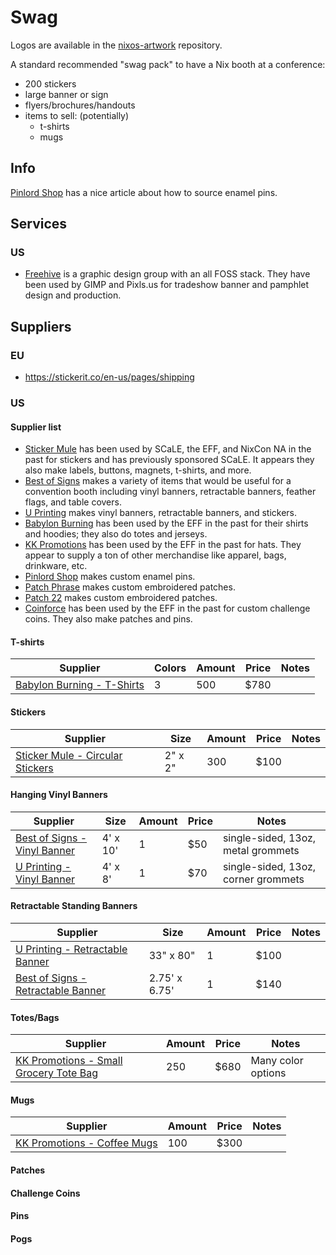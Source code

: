 # Swag

Logos are available in the [nixos-artwork] repository.

A standard recommended "swag pack" to have a Nix booth at a conference:

- 200 stickers
- large banner or sign
- flyers/brochures/handouts
- items to sell: (potentially)
  - t-shirts
  - mugs

## Info

[Pinlord Shop][pinlordshop-article] has a nice article about how to source enamel pins.

## Services

### US

- [Freehive][freehive] is a graphic design group with an all FOSS stack. They have been used by GIMP and Pixls.us for tradeshow banner and pamphlet design and production.

## Suppliers

### EU
- https://stickerit.co/en-us/pages/shipping

### US

#### Supplier list

- [Sticker Mule][stickermule] has been used by SCaLE, the EFF, and NixCon NA in the past for stickers and has previously sponsored SCaLE. It appears they also make labels, buttons, magnets, t-shirts, and more.
- [Best of Signs][bestofsigns] makes a variety of items that would be useful for a convention booth including vinyl banners, retractable banners, feather flags, and table covers.
- [U Printing][uprinting] makes vinyl banners, retractable banners, and stickers.
- [Babylon Burning][babylonburning] has been used by the EFF in the past for their shirts and hoodies; they also do totes and jerseys.
- [KK Promotions][kkpromotions] has been used by the EFF in the past for hats. They appear to supply a ton of other merchandise like apparel, bags, drinkware, etc.
- [Pinlord Shop][pinlordshop] makes custom enamel pins.
- [Patch Phrase][patchphrase] makes custom embroidered patches.
- [Patch 22][patch22] makes custom embroidered patches.
- [Coinforce][coinforce] has been used by the EFF in the past for custom challenge coins. They also make patches and pins.

#### T-shirts

  | Supplier                                                 | Colors    | Amount | Price | Notes                             |
  | -------------------------------------------------------- | --------- | ------ | ----- | --------------------------------- |
  | [Babylon Burning - T-Shirts][babylonburning-pricing]     | 3         | 500    | $780  |                                   |

#### Stickers

  | Supplier                                                 | Size      | Amount | Price | Notes                             |
  | -------------------------------------------------------- | --------- | ------ | ----- | --------------------------------- |
  | [Sticker Mule - Circular Stickers][stickermule-circle]   | 2" x 2"   | 300    | $100  |                                   |

#### Hanging Vinyl Banners

  | Supplier                                                 | Size      | Amount | Price | Notes                               |
  | -------------------------------------------------------- | --------- | ------ | ----- | ----------------------------------- |
  | [Best of Signs - Vinyl Banner][bestofsigns-vinyl]        | 4' x 10'  | 1      | $50   | single-sided, 13oz, metal grommets  |
  | [U Printing - Vinyl Banner][uprinting-vinyl]             | 4' x 8'   | 1      | $70   | single-sided, 13oz, corner grommets |

#### Retractable Standing Banners

  | Supplier                                                      | Size          | Amount | Price | Notes                             |
  | ------------------------------------------------------------- | ------------- | ------ | ----- | --------------------------------- |
  | [U Printing - Retractable Banner][uprinting-retractable]      | 33" x 80"     | 1      | $100  |                                   |
  | [Best of Signs - Retractable Banner][bestofsigns-retractable] | 2.75' x 6.75' | 1      | $140  |                                   |
  
#### Totes/Bags

  | Supplier                                                                    | Amount | Price | Notes                             |
  | --------------------------------------------------------------------------- | ------ | ----- | --------------------------------- |
  | [KK Promotions - Small Grocery Tote Bag][kkpromotions-smallgrocerytotebags] | 250    | $680  | Many color options                |

#### Mugs

  | Supplier                                                                    | Amount | Price | Notes                             |
  | --------------------------------------------------------------------------- | ------ | ----- | --------------------------------- |
  | [KK Promotions - Coffee Mugs][kkpromotions-coffeemug]                       | 100    | $300  |                                   |

#### Patches

#### Challenge Coins

#### Pins

#### Pogs

[nixos-artwork]: https://github.com/NixOS/nixos-artwork/

[stickermule]: https://www.stickermule.com/
[stickermule-circle]: https://www.stickermule.com/products/circle-stickers

[bestofsigns]: https://www.bestofsigns.com/
[bestofsigns-vinyl]: https://www.bestofsigns.com/vinyl-banners.html
[bestofsigns-retractable]: https://www.bestofsigns.com/retractable-rollup-banner-stands.html

[uprinting]: https://www.uprinting.com/
[uprinting-retractable]: https://www.uprinting.com/retractable-banner-stands.html
[uprinting-vinyl]: https://www.uprinting.com/vinyl-banner.html

[babylonburning]: https://www.babylontee.com/our-story
[babylonburning-pricing]: https://www.babylontee.com/pricing

[kkpromotions]: https://www.kkpromos.com/
[kkpromotions-smallgrocerytotebags]: https://www.kkpromos.com/ProductDetails/?productId=555089102&pfpAdId=500031629&pfpAdIndex=2&imageId=314541968&tab=Tile&referrerPage=ProductResults&refPgId=530525223&referrerModule=PRDREB
[kkpromotions-coffeemug]: https://www.kkpromos.com/ProductDetails/?productId=554928550&imageId=311076248&tab=Tile&referrerPage=ProductResults&refPgId=530525223&referrerModule=PRDREB

[pinlordshop]: https://www.pinlordshop.com/
[pinlordshop-article]: https://www.pinlordshop.com/blogs/the-ultimate-guide-to-making-and-selling-enamel-pins/the-best-custom-enamel-pin-manufacturers-and-how-to-work-with-them

[patchphrase]: https://patchphrase.com/

[patch22]: https://www.patch22.net/

[coinforce]: https://www.coinforce.com/

[freehive]: https://freehive.com/
